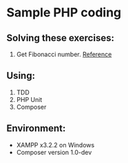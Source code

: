 Sample PHP coding
=================

Solving these exercises:
------------------------
1. Get Fibonacci number. [Reference](https://en.wikipedia.org/wiki/Fibonacci_number)

Using:
------
1. TDD
2. PHP Unit
3. Composer

Environment:
------------
- XAMPP x3.2.2 on Windows
- Composer version 1.0-dev